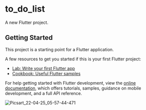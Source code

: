 # to_do_list

A new Flutter project.

## Getting Started

This project is a starting point for a Flutter application.

A few resources to get you started if this is your first Flutter project:

- [Lab: Write your first Flutter app](https://docs.flutter.dev/get-started/codelab)
- [Cookbook: Useful Flutter samples](https://docs.flutter.dev/cookbook)

For help getting started with Flutter development, view the
[online documentation](https://docs.flutter.dev/), which offers tutorials,
samples, guidance on mobile development, and a full API reference.

![Picsart_22-04-25_05-57-44-471](https://user-images.githubusercontent.com/101083328/189041228-eda7a72a-5d99-44b8-ab06-4e4674ad4c78.jpg)
